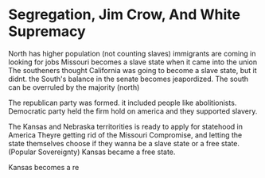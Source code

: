 # Segregation, Jim Crow, And White Supremacy

North has higher population (not counting slaves)
immigrants are coming in looking for jobs
Missouri becomes a slave state when it came into the union
The southeners thought California was going to become a slave state, but it didnt.
the South's balance in the senate becomes jeapordized. The south can be overruled by the majority (north)

The republican party was formed.
it included people like abolitionists.
Democratic party held the firm hold on america and they supported slavery.

The Kansas and Nebraska territorities is ready to apply for statehood in America 
Theyre getting rid of the Missouri Compromise, and letting the state themselves choose if they wanna be a slave state or a free state. (Popular Sovereignty)
Kansas became a free state.

Kansas becomes a re